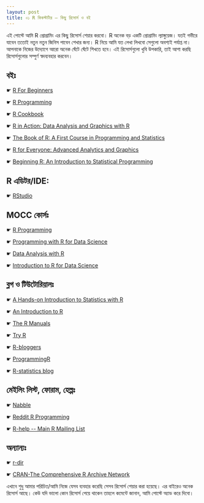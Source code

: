 ```yaml
---
layout: post
title: ০১ R কিকস্টার্টার – কিছু রিসোর্স ও বই
---
```

এই পোস্টে আমি R প্রোগ্রামিং এর কিছু রিসোর্স শেয়ার করবো। R অনেক বড় একটি প্রোগ্রামিং ল্যাঙ্গুয়েজ। যতই গভীরে যাবেন ততোই নতুন নতুন জিনিস পাবেন শেখার জন্য। R নিয়ে আমি যত লেখা লিখবো সেগুলো অবশ্যই পর্যাপ্ত না। আপনাকে নিজের উদ্যোগে আরো অনেক ঘেঁটে ঘেঁটে শিখতে হবে। এই রিসোর্সগুলো খুবি উপকারি, তাই আশা করছি রিসোর্সগুলোর সম্পুর্ণ স্বদব্যবহার করবেন।

## বইঃ
   ☛ [R For Beginners](https://cran.r-project.org/doc/contrib/Paradis-rdebuts_en.pdf)
   
   ☛ [R Programming](https://en.wikibooks.org/wiki/R_Programming)
   
   ☛ [R Cookbook](https://www.amazon.com/Cookbook-OReilly-Cookbooks-Paul-Teetor/dp/0596809158/)
   
   ☛ [R in Action: Data Analysis and Graphics with R](https://www.amazon.com/Action-Data-Analysis-Graphics/dp/1617291382/)
   
   ☛ [The Book of R: A First Course in Programming and Statistics](https://www.amazon.com/Book-First-Course-Programming-Statistics/dp/1593276516/) 
   
   ☛ [R for Everyone: Advanced Analytics and Graphics](https://www.amazon.com/Everyone-Advanced-Analytics-Graphics-Addison-Wesley/dp/0321888030/)
   
   ☛ [Beginning R: An Introduction to Statistical Programming](https://www.amazon.com/Beginning-R-Introduction-Statistical-Programming/dp/1484203747/)

## R এডিটর/IDE:
   ☛ [RStudio](https://www.rstudio.com/home/)

## MOCC কোর্সঃ 
   ☛ [R Programming](https://www.edx.org/course/introduction-r-data-science-microsoft-dat204x-1)
   
   ☛ [Programming with R for Data Science](https://prod-edx-mktg-edit.edx.org/course/programming-r-data-science-microsoft-dat209x-0)
   
   ☛ [Data Analysis with R](https://www.udacity.com/course/data-analysis-with-r--ud651)
   
   ☛ [Introduction to R for Data Science](https://www.edx.org/course/introduction-r-data-science-microsoft-dat204x-1)

## ব্লগ ও টিউটোরিয়ালঃ
   ☛ [A Hands-on Introduction to Statistics with R](https://www.datacamp.com/introduction-to-statistics)
   
   ☛ [An Introduction to R](https://cran.r-project.org/doc/manuals/r-release/R-intro.html)
   
   ☛ [The R Manuals](https://cran.r-project.org/manuals.html)
   
   ☛ [Try R](https://www.codeschool.com/courses/try-r)
   
   ☛ [R-bloggers](http://www.r-bloggers.com/)
   
   ☛ [ProgrammingR](http://www.programmingr.com/)
   
   ☛ [R-statistics blog](https://www.r-statistics.com/)

## মেইলিং লিস্ট, ফোরাম, হেল্পঃ
   ☛ [Nabble](http://r.789695.n4.nabble.com/)
   
   ☛ [Reddit R Programming](https://www.reddit.com/r/programming/)
   
   ☛ [R-help -- Main R Mailing List](https://stat.ethz.ch/mailman/listinfo/r-help)

## অন্যান্যঃ
   ☛ [r-dir](https://r-dir.com/)
   
   ☛ [CRAN-The Comprehensive R Archive Network](https://cran.r-project.org/)

এখানে শুধু আমার পরিচিত/আমি নিজে যেসব ব্যবহার করেছি সেসব রিসোর্স শেয়ার করা হয়েছে। এর বাইরেও অনেক রিসোর্স আছে। কেউ যদি ভালো কোন রিসোর্স পেয়ে থাকেন তাহলে কমেন্টে জানান, আমি পোস্টে অ্যাড করে দিবো।
